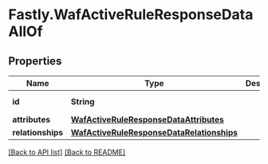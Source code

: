 # Fastly.WafActiveRuleResponseDataAllOf

## Properties

Name | Type | Description | Notes
------------ | ------------- | ------------- | -------------
**id** | **String** |  | [optional] [readonly] 
**attributes** | [**WafActiveRuleResponseDataAttributes**](WafActiveRuleResponseDataAttributes.md) |  | [optional] 
**relationships** | [**WafActiveRuleResponseDataRelationships**](WafActiveRuleResponseDataRelationships.md) |  | [optional] 


[[Back to API list]](../../README.md#endpoints) [[Back to README]](../../README.md)
